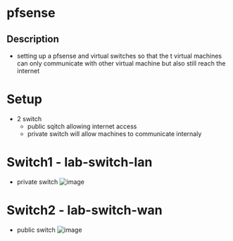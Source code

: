 # pfsense

## Description 
- setting up a pfsense and virtual switches so that the t virtual machines can only communicate with other virtual machine but also still reach the internet 

# Setup 
- 2 switch
  - public sqitch allowing internet access
  - private switch will allow machines to communicate internaly 

# Switch1 - lab-switch-lan
- private switch 
![image](https://github.com/user-attachments/assets/dd70bdb3-e3a3-4b20-ad0e-dc56b1fd8649)


# Switch2 - lab-switch-wan 
- public switch
![image](https://github.com/user-attachments/assets/9b837410-c9ef-4b09-aab3-3e23383a319d)
 
